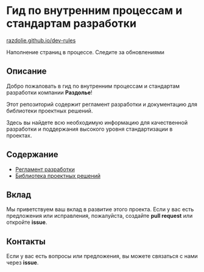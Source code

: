 # Гид по внутренним процессам и стандартам разработки

[razdolie.github.io/dev-rules](https://razdolie.github.io/dev-rules/)

Наполнение страниц в процессе. Следите за обновлениями

## Описание

Добро пожаловать в гид по внутренним процессам и стандартам разработки компании **Раздолье**!

Этот репозиторий содержит регламент разработки и документацию для библиотеки проектных решений.

Здесь вы найдете всю необходимую информацию для качественной разработки и поддержания высокого уровня стандартизации в проектах.

## Содержание

- [Регламент разработки](https://razdolie.github.io/dev-rules/regulations)
- [Библиотека проектных решений](https://razdolie.github.io/dev-rules/psl)

## Вклад
Мы приветствуем ваш вклад в развитие этого проекта. Если у вас есть предложения или исправления, пожалуйста, создайте **pull request** или откройте **issue**.

## Контакты
Если у вас есть вопросы или предложения, вы можете связаться с нами через **issue**.